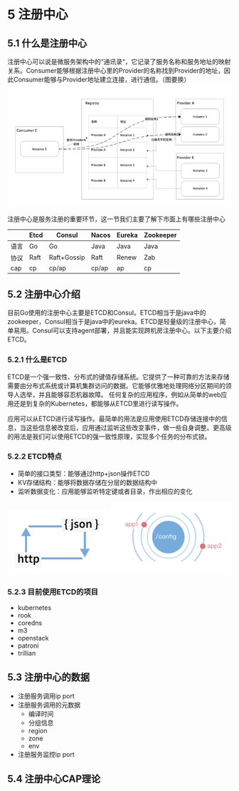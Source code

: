 # 5 注册中心
## 5.1 什么是注册中心
注册中心可以说是微服务架构中的“通讯录“，它记录了服务名称和服务地址的映射关系。Consumer能够根据注册中心里的Provider的名称找到Provider的地址，因此Consumer能够与Provider地址建立连接，进行通信。（图要换）
![img.png](img.png)


注册中心是服务注册的重要环节，这一节我们主要了解下市面上有哪些注册中心

|  | Etcd | Consul | Nacos | Eureka | Zookeeper |
| --- | --- | --- | --- | --- | --- |
| 语言 | Go | Go | Java | Java | Java |
| 协议 | Raft | Raft+Gossip | Raft | Renew | Zab |
| cap | cp | cp/ap | cp/ap | ap | cp |



## 5.2 注册中心介绍
目前Go使用的注册中心主要是ETCD和Consul。ETCD相当于是java中的zookeeper，Consul相当于是java中的eureka。ETCD是轻量级的注册中心，简单易用。Consul可以支持agent部署，并且能实现跨机房注册中心。以下主要介绍ETCD。

### 5.2.1 什么是ETCD
ETCD是一个强一致性、分布式的键值存储系统。它提供了一种可靠的方法来存储需要由分布式系统或计算机集群访问的数据。它能够优雅地处理网络分区期间的领导人选举，并且能够容忍机器故障。
任何复杂的应用程序，例如从简单的web应用还是到复杂的Kubernetes，都能够从ETCD里进行读写操作。

应用可以从ETCD进行读写操作。最简单的用法是应用使用ETCD存储连接中的信息，当这些信息被改变后，应用通过监听这些改变事件，做一些自身调整。更高级的用法是我们可以使用ETCD的强一致性原理，实现多个任务的分布式锁。

### 5.2.2 ETCD特点
- 简单的接口类型：能够通过http+json操作ETCD
- KV存储结构：能够将数据存储在分层的数据结构中
- 监听数据变化：应用能够监听特定键或者目录，作出相应的变化

![img_1.png](img_1.png)![img_2.png](img_2.png)
  
### 5.2.3 目前使用ETCD的项目
- kubernetes
- rook
- coredns
- m3
- openstack
- patroni
- trillian


## 5.3 注册中心的数据
- 注册服务调用ip port
- 注册服务调用的元数据
    - 编译时间
    - 分组信息
    - region
    - zone
    - env
- 注册服务监控ip port

## 5.4 注册中心CAP理论
